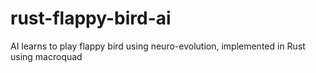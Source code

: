 # rust-flappy-bird-ai
AI learns to play flappy bird using neuro-evolution, implemented in Rust using macroquad
